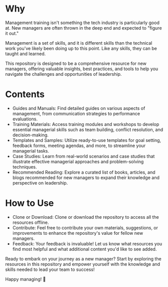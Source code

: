 # Why
Management training isn't something the tech industry is particularly good at. New managers are often thrown in the deep end and expected to "figure it out."

Management is a set of skills, and it is different skills than the technical work you've likely been doing up to this point. Like any skills, they can be taught and learned.

This repository is designed to be a comprehensive resource for new managers, offering valuable insights, best practices, and tools to help you navigate the challenges and opportunities of leadership.

# Contents
* Guides and Manuals: Find detailed guides on various aspects of management, from communication strategies to performance evaluations.
* Training Materials: Access training modules and workshops to develop essential managerial skills such as team building, conflict resolution, and decision-making.
* Templates and Samples: Utilize ready-to-use templates for goal setting, feedback forms, meeting agendas, and more, to streamline your managerial tasks.
* Case Studies: Learn from real-world scenarios and case studies that illustrate effective managerial approaches and problem-solving techniques.
* Recommended Reading: Explore a curated list of books, articles, and blogs recommended for new managers to expand their knowledge and perspective on leadership.

# How to Use
* Clone or Download: Clone or download the repository to access all the resources offline.
* Contribute: Feel free to contribute your own materials, suggestions, or improvements to enhance the repository's value for fellow new managers.
* Feedback: Your feedback is invaluable! Let us know what resources you find most helpful and what additional content you'd like to see added.

Ready to embark on your journey as a new manager? Start by exploring the resources in this repository and empower yourself with the knowledge and skills needed to lead your team to success!

Happy managing! 🚀
